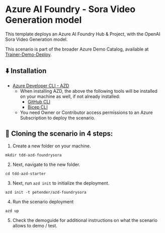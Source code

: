 # Azure AI Foundry - Sora Video Generation model

This template deploys an Azure AI Foundry Hub & Project, with the OpenAI Sora Video Generation model.  

This scenario is part of the broader Azure Demo Catalog, available at [Trainer-Demo-Deploy](https://aka.ms/trainer-demo-deploy). 

## ⬇️ Installation
- [Azure Developer CLI - AZD](https://learn.microsoft.com/en-us/azure/developer/azure-developer-cli/install-azd)
    - When installing AZD, the above the following tools will be installed on your machine as well, if not already installed:
        - [GitHub CLI](https://cli.github.com)
        - [Bicep CLI](https://learn.microsoft.com/en-us/azure/azure-resource-manager/bicep/install)
    - You need Owner or Contributor access permissions to an Azure Subscription to  deploy the scenario.

## 🚀 Cloning the scenario in 4 steps:

1. Create a new folder on your machine.
```
mkdir tdd-azd-foundrysora
```
2. Next, navigate to the new folder.
```
cd tdd-azd-starter
```
3. Next, run `azd init` to initialize the deployment.
```
azd init -t petender/azd-foundrysora
```
4. Run the scenario deployment
```
azd up
```
5. Check the demoguide for additional instructions on what the scenario allows to demo / test.




 
